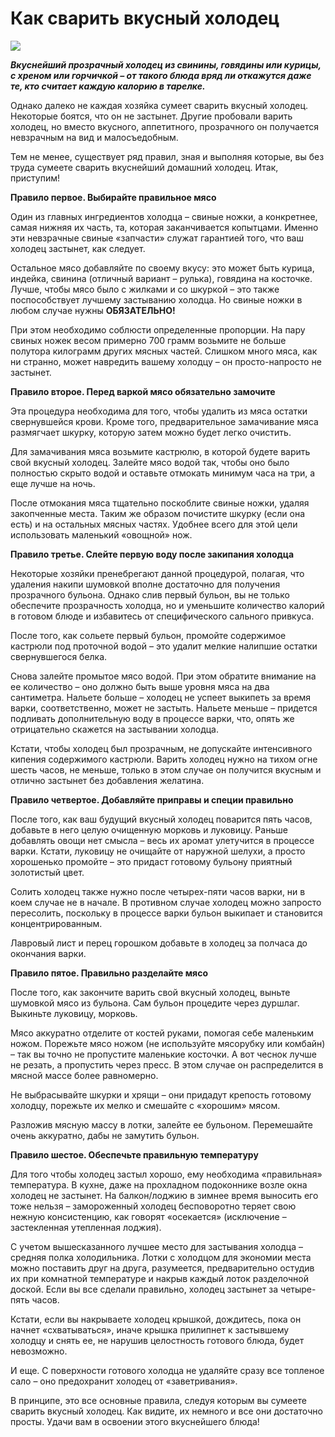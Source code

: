 # Как сварить вкусный холодец

![](/images/Kulinar/Sovet/holodec.jpg)

_**Вкуснейший прозрачный холодец из свинины, говядины или курицы, с хреном или горчичкой – от такого блюда вряд ли откажутся даже те, кто считает каждую калорию в тарелке.**_

Однако далеко не каждая хозяйка сумеет сварить вкусный холодец. Некоторые боятся, что он не застынет. Другие пробовали варить холодец, но вместо вкусного, аппетитного, прозрачного он получается невзрачным на вид и малосъедобным.

Тем не менее, существует ряд правил, зная и выполняя которые, вы без труда сумеете сварить вкуснейший домашний холодец. Итак, приступим!

**Правило первое. Выбирайте правильное мясо**

Один из главных ингредиентов холодца – свиные ножки, а конкретнее, самая нижняя их часть, та, которая заканчивается копытцами. Именно эти невзрачные свиные «запчасти» служат гарантией того, что ваш холодец застынет, как следует.

Остальное мясо добавляйте по своему вкусу: это может быть курица, индейка, свинина (отличный вариант – рулька), говядина на косточке. Лучше, чтобы мясо было с жилками и со шкуркой – это также поспособствует лучшему застыванию холодца. Но свиные ножки в любом случае нужны **ОБЯЗАТЕЛЬНО!**

При этом необходимо соблюсти определенные пропорции. На пару свиных ножек весом примерно 700 грамм возьмите не больше полутора килограмм других мясных частей. Слишком много мяса, как ни странно, может навредить вашему холодцу – он просто-напросто не застынет.

**Правило второе. Перед варкой мясо обязательно замочите**

Эта процедура необходима для того, чтобы удалить из мяса остатки свернувшейся крови. Кроме того, предварительное замачивание мяса размягчает шкурку, которую затем можно будет легко очистить.

Для замачивания мяса возьмите кастрюлю, в которой будете варить свой вкусный холодец. Залейте мясо водой так, чтобы оно было полностью скрыто водой и оставьте отмокать минимум часа на три, а еще лучше на ночь.

После отмокания мяса тщательно поскоблите свиные ножки, удаляя закопченные места. Таким же образом почистите шкурку (если она есть) и на остальных мясных частях. Удобнее всего для этой цели использовать маленький «овощной» нож.

**Правило третье. Слейте первую воду после закипания холодца**

Некоторые хозяйки пренебрегают данной процедурой, полагая, что удаления накипи шумовкой вполне достаточно для получения прозрачного бульона. Однако слив первый бульон, вы не только обеспечите прозрачность холодца, но и уменьшите количество калорий в готовом блюде и избавитесь от специфического сального привкуса.

После того, как сольете первый бульон, промойте содержимое кастрюли под проточной водой – это удалит мелкие налипшие остатки свернувшегося белка.

Снова залейте промытое мясо водой. При этом обратите внимание на ее количество – оно должно быть выше уровня мяса на два сантиметра. Нальете больше – холодец не успеет выкипеть за время варки, соответственно, может не застыть. Нальете меньше – придется подливать дополнительную воду в процессе варки, что, опять же отрицательно скажется на застывании холодца.

Кстати, чтобы холодец был прозрачным, не допускайте интенсивного кипения содержимого кастрюли. Варить холодец нужно на тихом огне шесть часов, не меньше, только в этом случае он получится вкусным и отлично застынет без добавления желатина.

**Правило четвертое. Добавляйте приправы и специи правильно**

После того, как ваш будущий вкусный холодец поварится пять часов, добавьте в него целую очищенную морковь и луковицу. Раньше добавлять овощи нет смысла – весь их аромат улетучится в процессе варки. Кстати, луковицу не очищайте от наружной шелухи, а просто хорошенько промойте – это придаст готовому бульону приятный золотистый цвет.
 
Солить холодец также нужно после четырех-пяти часов варки, ни в коем случае не в начале. В противном случае холодец можно запросто пересолить, поскольку в процессе варки бульон выкипает и становится концентрированным.
 
Лавровый лист и перец горошком добавьте в холодец за полчаса до окончания варки.
 
**Правило пятое. Правильно разделайте мясо**
 
После того, как закончите варить свой вкусный холодец, выньте шумовкой мясо из бульона. Сам бульон процедите через дуршлаг. Выкиньте луковицу, морковь.
 
Мясо аккуратно отделите от костей руками, помогая себе маленьким ножом. Порежьте мясо ножом (не используйте мясорубку или комбайн) – так вы точно не пропустите маленькие косточки. А вот чеснок лучше не резать, а пропустить через пресс. В этом случае он распределится в мясной массе более равномерно.
 
Не выбрасывайте шкурки и хрящи – они придадут крепость готовому холодцу, порежьте их мелко и смешайте с «хорошим» мясом.
 
Разложив мясную массу в лотки, залейте ее бульоном. Перемешайте очень аккуратно, дабы не замутить бульон.
 
**Правило шестое. Обеспечьте правильную температуру**
 
Для того чтобы холодец застыл хорошо, ему необходима «правильная» температура. В кухне, даже на прохладном подоконнике возле окна холодец не застынет. На балкон/лоджию в зимнее время выносить его тоже нельзя – замороженный холодец бесповоротно теряет свою нежную консистенцию, как говорят «осекается» (исключение – застекленная утепленная лоджия).
 
С учетом вышесказанного лучшее место для застывания холодца – средняя полка холодильника. Лотки с холодцом для экономии места можно поставить друг на друга, разумеется, предварительно остудив их при комнатной температуре и накрыв каждый лоток разделочной доской. Если вы все сделали правильно, холодец застынет за четыре-пять часов.
 
Кстати, если вы накрываете холодец крышкой, дождитесь, пока он начнет «схватываться», иначе крышка прилипнет к застывшему холодцу и снять ее, не нарушив целостность готового блюда, будет невозможно.
 
И еще. С поверхности готового холодца не удаляйте сразу все топленое сало – оно предохранит холодец от «заветривания».
 
В принципе, это все основные правила, следуя которым вы сумеете сварить вкусный холодец. Как видите, их немного и все они достаточно просты. Удачи вам в освоении этого вкуснейшего блюда!
